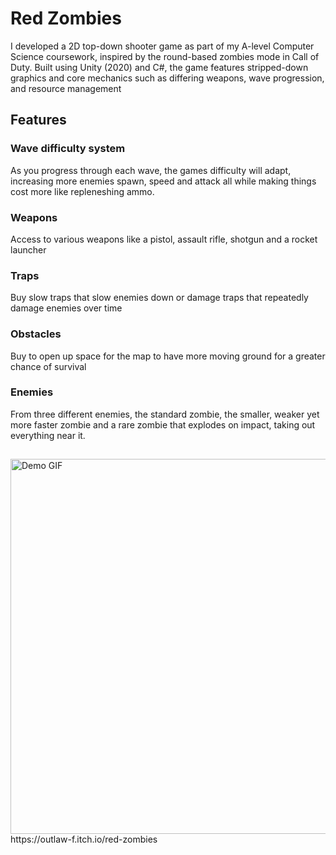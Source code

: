 # Red Zombies
I developed a 2D top-down shooter game as part of my A-level Computer Science coursework, inspired by the round-based zombies mode in Call of Duty. Built using Unity (2020) and C#, the game features stripped-down graphics and core mechanics such as differing weapons, wave progression, and resource management

## Features
### Wave difficulty system
As you progress through each wave, the games difficulty will adapt, increasing more enemies spawn, speed and attack all while making things cost more like repleneshing ammo.
### Weapons
Access to various weapons like a pistol, assault rifle, shotgun and a rocket launcher
### Traps
Buy slow traps that slow enemies down or damage traps that repeatedly damage enemies over time
### Obstacles
Buy to open up space for the map to have more moving ground for a greater chance of survival
### Enemies
From three different enemies, the standard zombie, the smaller, weaker yet more faster zombie and a rare zombie that explodes on impact, taking out everything near it.
##

<img src="https://i.imgur.com/jMLyh68.gif" alt="Demo GIF" width="600"/>
https://outlaw-f.itch.io/red-zombies
